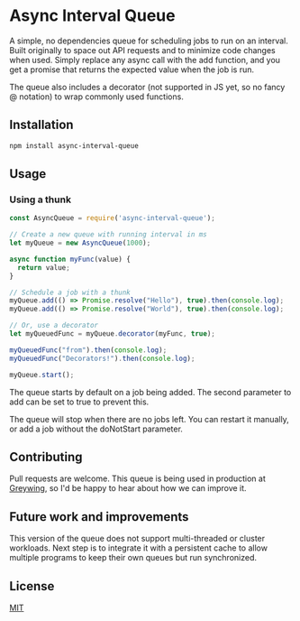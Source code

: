 # Async Interval Queue

A simple, no dependencies queue for scheduling jobs to run on an interval. Built originally to space out API requests and to minimize code changes when used. Simply replace any async call with the add function, and you get a promise that returns the expected value when the job is run.

The queue also includes a decorator (not supported in JS yet, so no fancy @ notation) to wrap commonly used functions.

## Installation

```bash
npm install async-interval-queue
```

## Usage

### Using a thunk

```javascript
const AsyncQueue = require('async-interval-queue');

// Create a new queue with running interval in ms
let myQueue = new AsyncQueue(1000);

async function myFunc(value) {
  return value;
}

// Schedule a job with a thunk
myQueue.add(() => Promise.resolve("Hello"), true).then(console.log);
myQueue.add(() => Promise.resolve("World"), true).then(console.log);

// Or, use a decorator
let myQueuedFunc = myQueue.decorator(myFunc, true);

myQueuedFunc("from").then(console.log);
myQueuedFunc("Decorators!").then(console.log);

myQueue.start();
```

The queue starts by default on a job being added. The second parameter to add can be set to true to prevent this.

The queue will stop when there are no jobs left. You can restart it manually, or add a job without the doNotStart parameter.

## Contributing

Pull requests are welcome. This queue is being used in production at [Greywing](https://grey-wing.com), so I'd be happy to hear about how we can improve it.

## Future work and improvements

This version of the queue does not support multi-threaded or cluster workloads. Next step is to integrate it with a persistent cache to allow multiple programs to keep their own queues but run synchronized.

## License

[MIT](https://choosealicense.com/licenses/mit/)